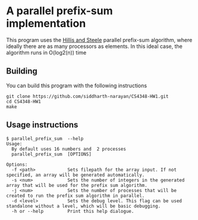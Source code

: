 # A parallel prefix-sum implementation

This program uses the [Hillis and Steele](https://en.wikipedia.org/wiki/Prefix_sum#Algorithm_1:_Shorter_span,_more_parallel) parallel prefix-sum algorithm, where ideally there are as many processors as elements.
In this ideal case, the algorithm runs in O(log2(n)) time

## Building

You can build this program with the following instructions
```
git clone https://github.com/siddharth-narayan/CS4348-HW1.git
cd CS4348-HW1
make
```


## Usage instructions
```
$ parallel_prefix_sum  --help
Usage:
  By default uses 16 numbers and  2 processes
  parallel_prefix_sum  [OPTIONS]

Options:
  -f <path>            Sets filepath for the array input. If not specified, an array will be generated automatically.
  -s <num>             Sets the number of integers in the generated array that will be used for the prefix sum algorithm.
  -j <num>             Sets the number of processes that will be created to run the prefix sum algorithm in parallel.
  -d <level>           Sets the debug level. This flag can be used standalone without a level, which will be basic debugging.
  -h or --help         Print this help dialogue.
```
